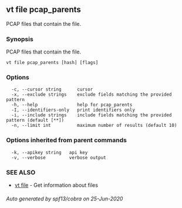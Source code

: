 ## vt file pcap_parents

PCAP files that contain the file.

### Synopsis

PCAP files that contain the file.

```
vt file pcap_parents [hash] [flags]
```

### Options

```
  -c, --cursor string      cursor
  -x, --exclude strings    exclude fields matching the provided pattern
  -h, --help               help for pcap_parents
  -I, --identifiers-only   print identifiers only
  -i, --include strings    include fields matching the provided pattern (default [**])
  -n, --limit int          maximum number of results (default 10)
```

### Options inherited from parent commands

```
  -k, --apikey string   api key
  -v, --verbose         verbose output
```

### SEE ALSO

* [vt file](vt_file.md)	 - Get information about files

###### Auto generated by spf13/cobra on 25-Jun-2020
